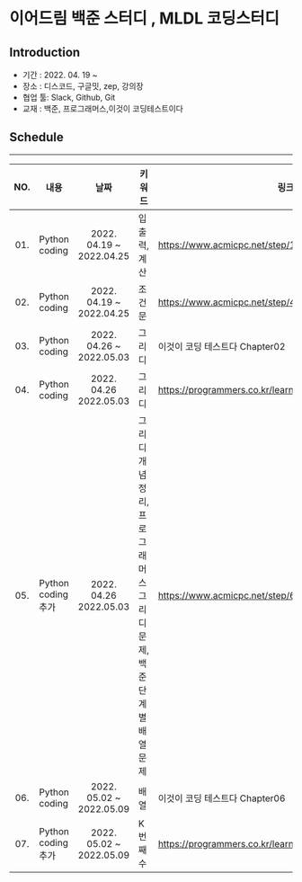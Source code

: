 # 이어드림 백준 스터디 , MLDL 코딩스터디 

## Introduction
* 기간 : 2022. 04. 19 ~
* 장소 : 디스코드, 구글밋, zep, 강의장
* 협업 툴: Slack, Github, Git
* 교재 : 백준, 프로그래머스,이것이 코딩테스트이다
  
## Schedule



---
|  NO.  |     내용    |      날짜     |      키워드      |     링크     |
|:-----:| --------------------------------------- |:---------------:|--------------------------|--------------------------|
| 01. | Python coding | 2022. 04.19 ~ 2022.04.25  | 입출력, 계산|https://www.acmicpc.net/step/1|
| 02. | Python coding  | 2022. 04.19 ~ 2022.04.25   |  조건문  | https://www.acmicpc.net/step/4|
| 03. | Python coding | 2022. 04.26 ~ 2022.05.03  | 그리디 |이것이 코딩 테스트다 Chapter02|
| 04. | Python coding  | 2022. 04.26 2022.05.03  |그리디  | https://programmers.co.kr/learn/courses/30/parts/12244|
| 05. | Python coding 추가  | 2022. 04.26 2022.05.03  |그리디 개념정리, 프로그래머스 그리디 문제, 백준 단계별 배열문제| https://www.acmicpc.net/step/6|
| 06. | Python coding  | 2022. 05.02 ~ 2022.05.09  |배열  |이것이 코딩 테스트다 Chapter06|
| 07. | Python coding 추가  | 2022. 05.02 ~ 2022.05.09  |K번째 수| https://programmers.co.kr/learn/courses/30/lessons/42748|


 
